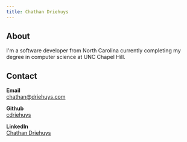 ```yaml
---
title: Chathan Driehuys
---
```


## About

I'm a software developer from North Carolina currently completing my degree
in computer science at UNC Chapel Hill.

## Contact

**Email**  
[chathan@driehuys.com](mailto:chathan@driehuys.com)

**Github**  
[cdriehuys](https://github.com/cdriehuys)

**LinkedIn**  
[Chathan Driehuys](https://www.linkedin.com/in/chathan-driehuys/)
